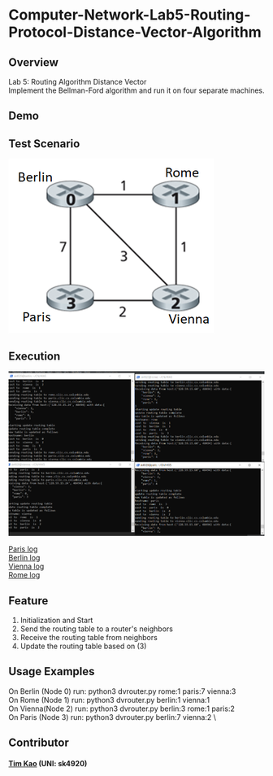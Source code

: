 # Computer-Network-Lab5-Routing-Protocol-Distance-Vector-Algorithm

## Overview ##
Lab 5: Routing Algorithm Distance Vector \
Implement the Bellman-Ford algorithm and run it on four separate machines.


## Demo ##
## Test Scenario ## 
![image](https://github.com/tim-kao/-Computer-Network-Lab5-Routing-Protocol-Distance-Vector-Algorithm/blob/main/demo/test_scenario.png)

## Execution ##
![image](https://github.com/tim-kao/-Computer-Network-Lab5-Routing-Protocol-Distance-Vector-Algorithm/blob/main/demo/execution.png)

[Paris log](https://github.com/tim-kao/-Computer-Network-Lab5-Routing-Protocol-Distance-Vector-Algorithm/blob/main/log/Paris.log) \
[Berlin log](https://github.com/tim-kao/-Computer-Network-Lab5-Routing-Protocol-Distance-Vector-Algorithm/blob/main/log/berlin.log) \
[Vienna log](https://github.com/tim-kao/-Computer-Network-Lab5-Routing-Protocol-Distance-Vector-Algorithm/blob/main/log/Vienna.log) \
[Rome log](https://github.com/tim-kao/-Computer-Network-Lab5-Routing-Protocol-Distance-Vector-Algorithm/blob/main/log/rome.log)

## Feature ##
1. Initialization and Start
2. Send the routing table to a router's neighbors
3. Receive the routing table from neighbors
4. Update the routing table based on (3)
##  Usage Examples ##
On Berlin (Node 0) run: python3 dvrouter.py rome:1 paris:7 vienna:3 \
On Rome (Node 1) run: python3 dvrouter.py berlin:1 vienna:1 \
On Vienna(Node 2) run: python3 dvrouter.py berlin:3 rome:1 paris:2 \
On Paris (Node 3) run: python3 dvrouter.py berlin:7 vienna:2 \
   
## Contributor ##
#### [Tim Kao](https://github.com/tim-kao) (UNI: sk4920)
